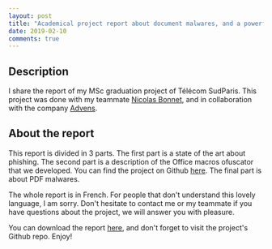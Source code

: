 ```yaml
---
layout: post
title: "Academical project report about document malwares, and a powerful macros obfuscator."
date: 2019-02-10
comments: true
---
```


## Description

I share the report of my MSc graduation project of Télécom SudParis. This project was done with my teammate [Nicolas Bonnet](https://github.com/bonnetn), and in collaboration with the company [Advens](https://www.advens.fr/).

## About the report

This report is divided in 3 parts.
The first part is a state of the art about phishing.
The second part is a  description of the Office macros ofuscator that we developed. You can find the project on Github [here](https://github.com/bonnetn/vba-obfuscator/).
The final part is about PDF malwares.

The whole report is in French. For people that don't understand this lovely language, I am sorry. Don't hesitate to contact me or my teammate if you have questions about the project, we will answer you with pleasure.

You can download the report [here](/sources/2019-02-10/Report.pdf), and don't forget to visit the project's Github repo. Enjoy!